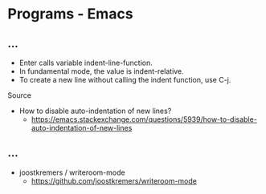 # Programs - Emacs

## ...

* Enter calls variable indent-line-function.
* In fundamental mode, the value is indent-relative.
* To create a new line without calling the indent function, use C-j.

Source

* How to disable auto-indentation of new lines?
  * https://emacs.stackexchange.com/questions/5939/how-to-disable-auto-indentation-of-new-lines

## ...

- joostkremers / writeroom-mode
  - https://github.com/joostkremers/writeroom-mode
